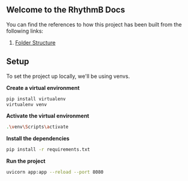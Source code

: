 ## Welcome to the RhythmB Docs

You can find the references to how this project has been built from the following links:
1. [Folder Structure](https://stackoverflow.com/questions/64943693/what-are-the-best-practices-for-structuring-a-fastapi-project)


## Setup

To set the project up locally, we'll be using venvs.

**Create a virtual environment**

```bash
pip install virtualenv
virtualenv venv
```

**Activate the virtual environment**

```bash
.\venv\Scripts\activate
```

**Install the dependencies**

```bash
pip install -r requirements.txt
```

**Run the project**

```bash
uvicorn app:app --reload --port 8080
```
